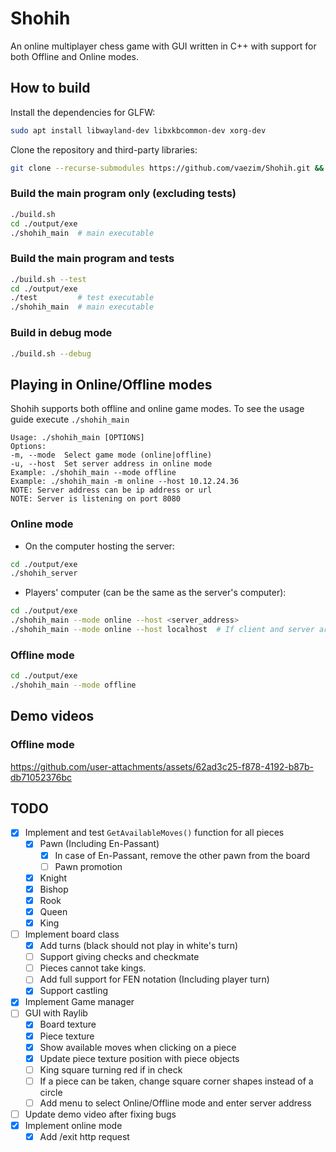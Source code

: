 # Shohih

An online multiplayer chess game with GUI written in C++ with support for both Offline and Online modes.

## How to build

Install the dependencies for GLFW:
```sh
sudo apt install libwayland-dev libxkbcommon-dev xorg-dev
```

Clone the repository and third-party libraries:
```sh
git clone --recurse-submodules https://github.com/vaezim/Shohih.git && cd Shohih/
```

### Build the main program only (excluding tests)
```sh
./build.sh
cd ./output/exe
./shohih_main  # main executable
```

### Build the main program and tests

```sh
./build.sh --test
cd ./output/exe
./test         # test executable
./shohih_main  # main executable
```

### Build in debug mode
```sh
./build.sh --debug
```

## Playing in Online/Offline modes
Shohih supports both offline and online game modes. To see the usage guide execute `./shohih_main`
```
Usage: ./shohih_main [OPTIONS]
Options:
-m, --mode	Select game mode (online|offline)
-u, --host	Set server address in online mode
Example: ./shohih_main --mode offline
Example: ./shohih_main -m online --host 10.12.24.36
NOTE: Server address can be ip address or url
NOTE: Server is listening on port 8080
```

### Online mode
- On the computer hosting the server:
```sh
cd ./output/exe
./shohih_server
```
- Players' computer (can be the same as the server's computer):
```sh
cd ./output/exe
./shohih_main --mode online --host <server_address>
./shohih_main --mode online --host localhost  # If client and server are on the same computer
```
### Offline mode
```sh
cd ./output/exe
./shohih_main --mode offline
```

## Demo videos

### Offline mode

https://github.com/user-attachments/assets/62ad3c25-f878-4192-b87b-db71052376bc

## TODO
- [X] Implement and test `GetAvailableMoves()` function for all pieces
  - [X] Pawn (Including En-Passant)
    - [X] In case of En-Passant, remove the other pawn from the board
    - [ ] Pawn promotion
  - [X] Knight
  - [X] Bishop
  - [X] Rook
  - [X] Queen
  - [X] King
- [ ] Implement board class
  - [X] Add turns (black should not play in white's turn)
  - [ ] Support giving checks and checkmate
  - [ ] Pieces cannot take kings.
  - [ ] Add full support for FEN notation (Including player turn)
  - [X] Support castling
- [X] Implement Game manager
- [ ] GUI with Raylib
  - [X] Board texture
  - [X] Piece texture
  - [X] Show available moves when clicking on a piece
  - [X] Update piece texture position with piece objects
  - [ ] King square turning red if in check
  - [ ] If a piece can be taken, change square corner shapes instead of a circle
  - [ ] Add menu to select Online/Offline mode and enter server address
- [ ] Update demo video after fixing bugs
- [X] Implement online mode
  - [X] Add /exit http request
